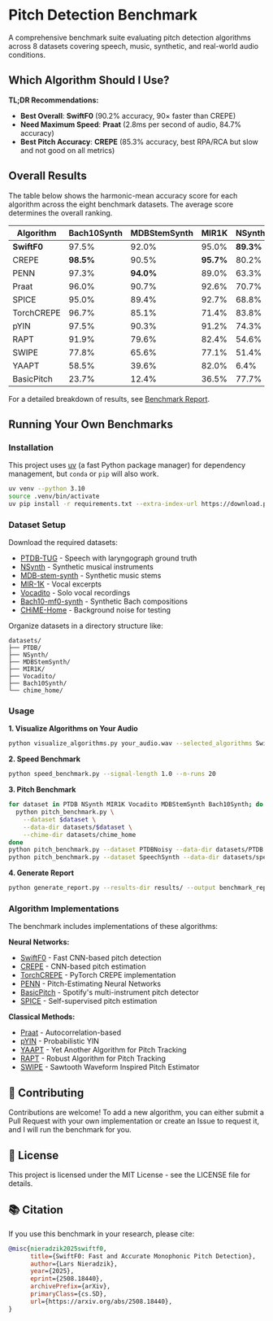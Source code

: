 # Pitch Detection Benchmark

A comprehensive benchmark suite evaluating pitch detection algorithms across 8 datasets covering speech, music, synthetic, and real-world audio conditions.

## Which Algorithm Should I Use?

**TL;DR Recommendations:**
- **Best Overall**: **SwiftF0** (90.2% accuracy, 90× faster than CREPE)
- **Need Maximum Speed**: **Praat** (2.8ms per second of audio, 84.7% accuracy)
- **Best Pitch Accuracy**: **CREPE** (85.3% accuracy, best RPA/RCA but slow and not good on all metrics)

## Overall Results

The table below shows the harmonic-mean accuracy score for each algorithm across the eight benchmark datasets. The average score determines the overall ranking.

| **Algorithm** | **Bach10Synth** | **MDBStemSynth** | **MIR1K** | **NSynth** | **PTDB** | **PTDBNoisy** | **SpeechSynth** | **Vocadito** | **Average** |
|---|---|---|---|---|---|---|---|---|---|
| **SwiftF0** | 97.5% | 92.0% | 95.0% | **89.3%** | 90.4% | 74.0% | **90.7%** | 92.6% | **90.2%** |
| CREPE | **98.5%** | 90.5% | **95.7%** | 80.2% | 79.7% | 53.8% | 88.3% | **95.6%** | 85.3% |
| PENN | 97.3% | **94.0%** | 89.0% | 63.3% | **91.0%** | **76.4%** | 84.8% | 82.4% | 84.8% |
| Praat | 96.0% | 90.7% | 92.6% | 70.7% | 86.2% | 65.3% | 88.2% | 88.2% | 84.7% |
| SPICE | 95.0% | 89.4% | 92.7% | 68.8% | 77.8% | 55.9% | 87.9% | 92.3% | 82.5% |
| TorchCREPE | 96.7% | 85.1% | 71.4% | 83.8% | 78.3% | 61.2% | 79.7% | 89.0% | 80.6% |
| pYIN | 97.5% | 90.3% | 91.2% | 74.3% | 72.1% | 43.2% | 81.4% | 79.5% | 78.7% |
| RAPT | 91.9% | 79.6% | 82.4% | 54.6% | 68.4% | 48.9% | 74.3% | 87.5% | 73.5% |
| SWIPE | 77.8% | 65.6% | 77.1% | 51.4% | 66.6% | 45.0% | 77.1% | 66.6% | 65.9% |
| YAAPT | 58.5% | 39.6% | 82.0% | 6.4% | 69.8% | 51.7% | 83.5% | 88.6% | 60.0% |
| BasicPitch | 23.7% | 12.4% | 36.5% | 77.7% | 23.1% | 12.6% | 61.2% | 17.8% | 33.1% |

For a detailed breakdown of results, see [Benchmark Report](benchmark_report.md).

## Running Your Own Benchmarks

### Installation

This project uses [uv](https://docs.astral.sh/uv/pip/environments/) (a fast Python package manager) for dependency management, but `conda` or `pip` will also work.

```bash
uv venv --python 3.10
source .venv/bin/activate
uv pip install -r requirements.txt --extra-index-url https://download.pytorch.org/whl/cu126 --index-strategy unsafe-best-match
```

### Dataset Setup

Download the required datasets:

- [PTDB-TUG](https://www.spsc.tugraz.at/databases-and-tools/ptdb-tug-pitch-tracking-database-from-graz-university-of-technology.html) - Speech with laryngograph ground truth
- [NSynth](https://magenta.tensorflow.org/datasets/nsynth) - Synthetic musical instruments
- [MDB-stem-synth](https://zenodo.org/records/1481172) - Synthetic music stems
- [MIR-1K](https://zenodo.org/records/3532216) - Vocal excerpts
- [Vocadito](https://zenodo.org/records/5578807) - Solo vocal recordings
- [Bach10-mf0-synth](https://zenodo.org/records/1481156/files/Bach10-mf0-syth.tar.gz) - Synthetic Bach compositions
- [CHiME-Home](https://archive.org/details/chime-home) - Background noise for testing

Organize datasets in a directory structure like:
```
datasets/
├── PTDB/
├── NSynth/
├── MDBStemSynth/
├── MIR1K/
├── Vocadito/
├── Bach10Synth/
└── chime_home/
```

### Usage

**1. Visualize Algorithms on Your Audio**
```bash
python visualize_algorithms.py your_audio.wav --selected_algorithms SwiftF0 CREPE Praat
```

**2. Speed Benchmark**
```bash
python speed_benchmark.py --signal-length 1.0 --n-runs 20
```

**3. Pitch Benchmark**

```bash
for dataset in PTDB NSynth MIR1K Vocadito MDBStemSynth Bach10Synth; do
  python pitch_benchmark.py \
    --dataset $dataset \
    --data-dir datasets/$dataset \
    --chime-dir datasets/chime_home
done
python pitch_benchmark.py --dataset PTDBNoisy --data-dir datasets/PTDB --chime-dir datasets/chime_home
python pitch_benchmark.py --dataset SpeechSynth --data-dir datasets/speechsynth.pt --chime-dir audio_datasets/chime_home
```

**4. Generate Report**

```bash
python generate_report.py --results-dir results/ --output benchmark_report.md
```

### Algorithm Implementations

The benchmark includes implementations of these algorithms:

**Neural Networks:**
- [SwiftF0](https://github.com/lars76/swift-f0) - Fast CNN-based pitch detection
- [CREPE](https://github.com/marl/crepe) - CNN-based pitch estimation
- [TorchCREPE](https://github.com/maxrmorrison/torchcrepe) - PyTorch CREPE implementation
- [PENN](https://github.com/interactiveaudiolab/penn) - Pitch-Estimating Neural Networks
- [BasicPitch](https://github.com/spotify/basic-pitch) - Spotify's multi-instrument pitch detector
- [SPICE](https://www.tensorflow.org/hub/tutorials/spice) - Self-supervised pitch estimation

**Classical Methods:**
- [Praat](https://github.com/YannickJadoul/Parselmouth) - Autocorrelation-based
- [pYIN](https://librosa.org/doc/main/generated/librosa.pyin.html) - Probabilistic YIN
- [YAAPT](https://bjbschmitt.github.io/AMFM_decompy/pYAAPT.html) - Yet Another Algorithm for Pitch Tracking
- [RAPT](https://pysptk.readthedocs.io/en/latest/generated/pysptk.sptk.rapt.html) - Robust Algorithm for Pitch Tracking
- [SWIPE](https://pysptk.readthedocs.io/en/latest/generated/pysptk.sptk.swipe.html) - Sawtooth Waveform Inspired Pitch Estimator

## 🤝 Contributing

Contributions are welcome! To add a new algorithm, you can either submit a Pull Request with your own implementation or create an Issue to request it, and I will run the benchmark for you.

## 📄 License

This project is licensed under the MIT License - see the LICENSE file for details.

## 📚 Citation

If you use this benchmark in your research, please cite:

```bibtex
@misc{nieradzik2025swiftf0,
      title={SwiftF0: Fast and Accurate Monophonic Pitch Detection},
      author={Lars Nieradzik},
      year={2025},
      eprint={2508.18440},
      archivePrefix={arXiv},
      primaryClass={cs.SD},
      url={https://arxiv.org/abs/2508.18440},
}
```
